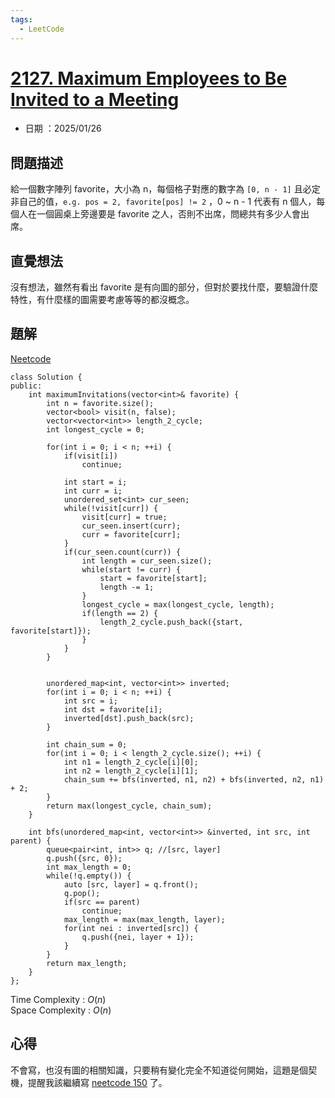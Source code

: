 ```yaml
---
tags:
  - LeetCode
---
```


# [2127. Maximum Employees to Be Invited to a Meeting](https://leetcode.com/problems/maximum-employees-to-be-invited-to-a-meeting/description/?envType=daily-question&envId=2025-01-26)  

+ 日期 ：2025/01/26  

## 問題描述  

給一個數字陣列 favorite，大小為 n，每個格子對應的數字為 `[0, n - 1]` 且必定非自己的值，`e.g. pos = 2, favorite[pos] != 2` ，0 ~ n - 1 代表有 n 個人，每個人在一個圓桌上旁邊要是 favorite 之人，否則不出席，問總共有多少人會出席。  

## 直覺想法  

沒有想法，雖然有看出 favorite 是有向圖的部分，但對於要找什麼，要驗證什麼特性，有什麼樣的圖需要考慮等等的都沒概念。  

## 題解  

[Neetcode](https://www.youtube.com/watch?v=aPBELJa-LM8)  

```cpp=
class Solution {
public:
    int maximumInvitations(vector<int>& favorite) {
        int n = favorite.size();
        vector<bool> visit(n, false);
        vector<vector<int>> length_2_cycle;
        int longest_cycle = 0;

        for(int i = 0; i < n; ++i) {
            if(visit[i])
                continue;
            
            int start = i;
            int curr = i;
            unordered_set<int> cur_seen;
            while(!visit[curr]) {
                visit[curr] = true;
                cur_seen.insert(curr);
                curr = favorite[curr];
            }
            if(cur_seen.count(curr)) {
                int length = cur_seen.size();
                while(start != curr) {
                    start = favorite[start];
                    length -= 1;
                }
                longest_cycle = max(longest_cycle, length);
                if(length == 2) {
                    length_2_cycle.push_back({start, favorite[start]});
                }
            }
        }


        unordered_map<int, vector<int>> inverted;
        for(int i = 0; i < n; ++i) {
            int src = i;
            int dst = favorite[i];
            inverted[dst].push_back(src);
        }

        int chain_sum = 0;
        for(int i = 0; i < length_2_cycle.size(); ++i) {
            int n1 = length_2_cycle[i][0];
            int n2 = length_2_cycle[i][1];
            chain_sum += bfs(inverted, n1, n2) + bfs(inverted, n2, n1) + 2;
        }
        return max(longest_cycle, chain_sum);
    }

    int bfs(unordered_map<int, vector<int>> &inverted, int src, int parent) {
        queue<pair<int, int>> q; //[src, layer]
        q.push({src, 0});
        int max_length = 0;
        while(!q.empty()) {
            auto [src, layer] = q.front();
            q.pop();
            if(src == parent)
                continue;
            max_length = max(max_length, layer);
            for(int nei : inverted[src]) {
                q.push({nei, layer + 1});
            }
        }
        return max_length;
    }
};
```

Time Complexity : $O(n)$  
Space Complexity : $O(n)$  

## 心得  

不會寫，也沒有圖的相關知識，只要稍有變化完全不知道從何開始，這題是個契機，提醒我該繼續寫 [neetcode 150](https://neetcode.io/roadmap) 了。  
